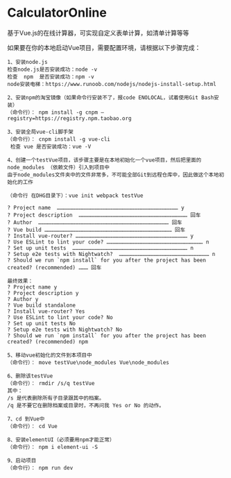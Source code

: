 # CalculatorOnline
基于Vue.js的在线计算器，可实现自定义表单计算，如清单计算等等



如果要在你的本地启动Vue项目，需要配置环境，请根据以下步骤完成：

    1、安装node.js
    检查node.js是否安装成功：node -v
    检查  npm  是否安装成功：npm -v
    node安装电梯：https://www.runoob.com/nodejs/nodejs-install-setup.html

    2、安装npm的淘宝镜像（如果命令行安装不了，报code ENOLOCAL，试着使用Git Bash安装）
    （命令行）： npm install -g cnpm –registry=https://registry.npm.taobao.org

    3、安装全局vue-cli脚手架
    （命令行）： cnpm install -g vue-cli
     检查 vue 是否安装成功：vue -V

    4、创建一个testVue项目，该步骤主要是在本地初始化一个vue项目，然后把里面的 node_modules （依赖文件）引入到项目中
    由于node_modules文件夹中的文件非常多，不可能全部Git到远程仓库中，因此做这个本地初始化的工作

    （命令行 在DHG目录下）：vue init webpack testVue

    ? Project name  ……………………………………………………………………………………………………… y
    ? Project description  …………………………………………………………………………………………… 回车
    ? Author  ……………………………………………………………………………………………………………… 回车
    ? Vue build …………………………………………………………………………………………………………… 回车
    ? Install vue-router? ……………………………………………………………………………………………… y
    ? Use ESLint to lint your code? ………………………………………………………………………………… n
    ? Set up unit tests  ………………………………………………………………………………………………… n
    ? Setup e2e tests with Nightwatch?  …………………………………………………………………………… n
    ? Should we run `npm install` for you after the project has been created? (recommended) ……… 回车

    最终效果：
    ? Project name y
    ? Project description y
    ? Author y
    ? Vue build standalone
    ? Install vue-router? Yes
    ? Use ESLint to lint your code? No
    ? Set up unit tests No
    ? Setup e2e tests with Nightwatch? No
    ? Should we run `npm install` for you after the project has been created? (recommended) npm

    5、移动vue初始化的文件到本项目中
    （命令行）： move testVue\node_modules Vue\node_modules

    6、删除该testVue
    （命令行）： rmdir /s/q testVue
    其中：
    /s 是代表删除所有子目录跟其中的档案。
    /q 是不要它在删除档案或目录时，不再问我 Yes or No 的动作。

    7、cd 到Vue中
    （命令行）： cd Vue

    8、安装elementUI（必须要用npm才能正常）
    （命令行）： npm i element-ui -S

    9、启动项目
    （命令行）： npm run dev



